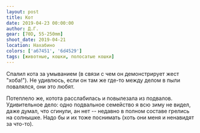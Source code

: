 ```yaml
---
layout: post
title: Кот
date: 2019-04-23 00:00:00
author: Д.Г.
gear: [70D, 55-250mm]
shoot_date: 2019-04-21
location: Нахабино
colors: ['a67451', '6d4529']
tags: [животные, кошки, полосатые кошки]
---
```

Спалил кота за умыванием (в связи с чем он демонстрирует жест "хоба!"). Не удивлюсь, если он там же где-то между делом в пыли повалялся, они это любят.

Потеплело же, котота расслабилась и повылезала из подвалов. Удивительное дело: одно подвальное семейство я всю зиму не видел, даже думал, что сгинули, ан нет -- недавно в полном составе грелись на солнышке. Надо бы и их тоже поснимать (хоть они меня и ненавидят за что-то).
